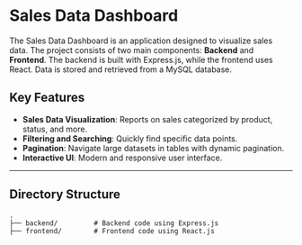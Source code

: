 # Sales Data Dashboard

The Sales Data Dashboard is an application designed to visualize sales data. The project consists of two main components: **Backend** and **Frontend**. The backend is built with Express.js, while the frontend uses React. Data is stored and retrieved from a MySQL database.

## Key Features

- **Sales Data Visualization**: Reports on sales categorized by product, status, and more.
- **Filtering and Searching**: Quickly find specific data points.
- **Pagination**: Navigate large datasets in tables with dynamic pagination.
- **Interactive UI**: Modern and responsive user interface.

---

## Directory Structure

```plaintext
.
├── backend/         # Backend code using Express.js
├── frontend/        # Frontend code using React.js